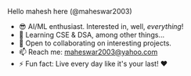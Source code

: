Hello
mahesh here 
(@maheswar2003)

- 😎  AI/ML enthusiast. Interested in, well, *everything*!
- 🌱  Learning CSE & DSA, among other things...
- 💞️  Open to collaborating on interesting projects.
- 📫  Reach me: maheswar2003@yahoo.com
- ⚡ Fun fact:  Live every day like it's your last! ❤️
